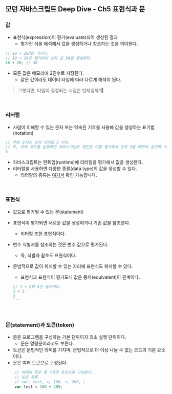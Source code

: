 ## 모던 자바스크립트 Deep Dive - Ch5 표현식과 문
### 값
- 표현식(expression)이 평가(evaluate)되어 생성된 결과
    - 평가란 식을 해석해서 값을 생성하거나 참조하는 것을 의미한다.

```javascript
// 10 + 20d은 식이다.
// 10 + 20은 평가되어 숫자 값 30을 생성한다.
10 + 20; // 30
```

- 모든 값은 메모리에 2진수로 저장된다.
    - 같은 값이라도 데이터 타입에 따라 다르게 해석이 된다.

> 그렇다면, 타입이 결정되는 시점은 언제일까?🤔

<br>

### 리터럴
- 사람이 이해할 수 있는 문자 또는 약속된 기호를 사용해 값을 생성하는 표기법(notation)

```javascript
// 아래 숫자는 숫자 리터럴 3 이다.
// 즉, 아래 코드를 실행하면 자바스크립트 엔진은 이를 평가해서 숫자 3을 메모리 공간에 저장한다.
3
```
- 자바스크립트는 런트임(runtime)에 리터럴을 평가해서 값을 생성한다.
- 리터럴을 사용하면 다양한 종류(data type)의 값을 생성할 수 있다.
    - 리터럴의 종류는 [여기서](https://developer.mozilla.org/ko/docs/Web/JavaScript/Guide/Grammar_and_types#리터럴) 확인 가능합니다.

<br>

### 표현식
- 값으로 평가될 수 있는 문(statement)
- 표현식이 평가되면 새로운 값을 생성하거나 기존 값을 참조한다.
    - 리터럴 또한 표현식이다.
- 변수 식별자를 참조하는 것은 변수 값으로 평가된다.
    - 즉, 식별자 참조도 표현식이다.
- 문법적으로 값이 위치할 수 있는 자리에 표현식도 위치할 수 있다.
    - 표현식과 표현식이 평가도니 값은 동치(equivalent)이 관계이다.

    ````javascript
    // 1 + 2와 3은 동치이다.
    1 + 2
    3
    ```

<br>

### 문(statement)과 토큰(token)
- 문은 프로그램을 구성하는 기본 단위이자 최소 실행 단위이다.
    - 문은 명령문이라고도 부른다.
- 토큰은 문법적인 의미를 가지며, 문법적으로 더 이상 나눌 수 없는 코드의 기본 요소이다.
- 문은 여러 토큰으로 구성된다.
```javascript
    // 아래의 문은 총 7개의 토큰으로 구성된다.
    // 토큰 목록
    // var, test, =, 100, +, 200, ;
    var test = 100 + 200;
```
